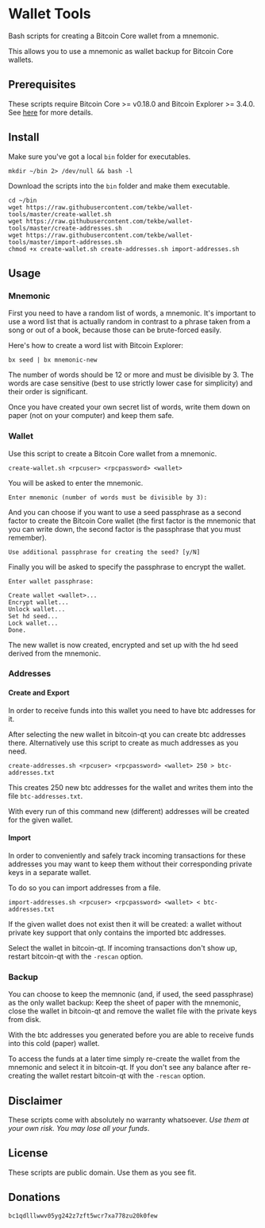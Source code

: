 # Wallet Tools

Bash scripts for creating a Bitcoin Core wallet from a mnemonic.

This allows you to use a mnemonic as wallet backup for Bitcoin Core wallets.

## Prerequisites

These scripts require Bitcoin Core >= v0.18.0 and Bitcoin Explorer >= 3.4.0. See [here](REQUIREMENTS.md) for more details.

## Install

Make sure you've got a local `bin` folder for executables.

```
mkdir ~/bin 2> /dev/null && bash -l
```

Download the scripts into the `bin` folder and make them executable.

```
cd ~/bin
wget https://raw.githubusercontent.com/tekbe/wallet-tools/master/create-wallet.sh
wget https://raw.githubusercontent.com/tekbe/wallet-tools/master/create-addresses.sh
wget https://raw.githubusercontent.com/tekbe/wallet-tools/master/import-addresses.sh
chmod +x create-wallet.sh create-addresses.sh import-addresses.sh
```

## Usage

### Mnemonic

First you need to have a random list of words, a mnemonic. It's important to use a word list that is actually random in contrast to a phrase
taken from a song or out of a book, because those can be brute-forced easily. 

Here's how to create a word list with Bitcoin Explorer:
```
bx seed | bx mnemonic-new
```
The number of words should be 12 or more and must be divisible by 3. The words are case sensitive (best to use strictly lower case for simplicity) and their order is significant.

Once you have created your own secret list of words, write them down on paper (not on your computer) and keep them safe. 

### Wallet

Use this script to create a Bitcoin Core wallet from a mnemonic.

```
create-wallet.sh <rpcuser> <rpcpassword> <wallet>
```

You will be asked to enter the mnemonic.

```
Enter mnemonic (number of words must be divisible by 3):
```

And you can choose if you want to use a seed passphrase as a second factor to create the Bitcoin Core wallet (the first factor is the mnemonic that you can write down, the second factor is the passphrase that you must remember).
```
Use additional passphrase for creating the seed? [y/N]
```

Finally you will be asked to specify the passphrase to encrypt the wallet.
```
Enter wallet passphrase:
```
```
Create wallet <wallet>...
Encrypt wallet...
Unlock wallet...
Set hd seed...
Lock wallet...
Done.
```
The new wallet is now created, encrypted and set up with the hd seed derived from the mnemonic.

### Addresses

#### Create and Export

In order to receive funds into this wallet you need to have btc addresses for it. 

After selecting the new wallet in bitcoin-qt you can create btc addresses there. Alternatively use this script to create as much addresses as you need.

```
create-addresses.sh <rpcuser> <rpcpassword> <wallet> 250 > btc-addresses.txt
```
This creates 250 new btc addresses for the wallet and writes them into the file `btc-addresses.txt`. 

With every run of this command new (different) addresses will be created for the given wallet.

#### Import

In order to conveniently and safely track incoming transactions for these addresses you may want to keep them without their corresponding private keys in a separate wallet. 

To do so you can import addresses from a file.
```
import-addresses.sh <rpcuser> <rpcpassword> <wallet> < btc-addresses.txt
```
If the given wallet does not exist then it will be created: a wallet without private key support that only contains the imported btc addresses. 

Select the wallet in bitcoin-qt. If incoming transactions don't show up, restart bitcoin-qt with the `-rescan` option.

### Backup

You can choose to keep the memnonic (and, if used, the seed passphrase) as the only wallet backup: Keep the sheet of paper with the mnemonic, close the wallet in bitcoin-qt and remove the wallet file with the private keys from disk.

With the btc addresses you generated before you are able to receive funds into this cold (paper) wallet. 

To access the funds at a later time simply re-create the wallet from the mnemonic and select it in bitcoin-qt.
If you don't see any balance after re-creating the wallet restart bitcoin-qt with the `-rescan` option.

## Disclaimer

These scripts come with absolutely no warranty whatsoever. *Use them at your own risk. You may lose all your funds*.

## License

These scripts are public domain. Use them as you see fit.

## Donations

`bc1qdlllwwv05yg242z7zft5wcr7xa778zu20k0few`
